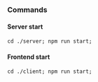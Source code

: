 ### Commands
#### Server start
`
cd ./server; npm run start;
`
#### Frontend start
`
cd ./client; npm run start;
`
